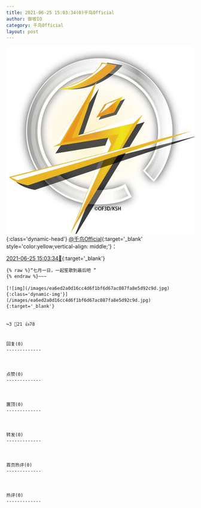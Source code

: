 ```yaml
---
title: 2021-06-25 15:03:34(0)千鸟Official
author: 御坂IO
category: 千鸟Official
layout: post
---
```


![img](/images/d7235309f85c0e1aec9d4ca9b6be983202228f8e.jpg){:class='dynamic-head'}
[@千鸟Official](https://space.bilibili.com/553771121/dynamic){:target='_blank' style='color:yellow;vertical-align: middle;'}：

[2021-06-25 15:03:34🔗](https://t.bilibili.com/540161776077753424){:target='_blank'}

~~~
{% raw %}“七月一日，一起笙歌到最后吧 ”
{% endraw %}~~~

[![img](/images/ea6ed2a0d16cc4d6f1bf6d67ac087fa8e5d92c9d.jpg){:class='dynamic-img'}](/images/ea6ed2a0d16cc4d6f1bf6d67ac087fa8e5d92c9d.jpg){:target='_blank'}


↪️3 💬21 👍78


回复(0)
-------------



点赞(0)
-------------



置顶(0)
-------------



转发(0)
-------------



首页热评(0)
-------------



热评(0)
-------------



